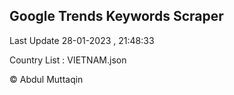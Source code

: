 

## Google Trends Keywords Scraper 
 
Last Update 28-01-2023 , 21:48:33

Country List :
VIETNAM.json



© Abdul Muttaqin 
